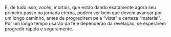 ﻿E, de tudo isso, vocês, mortais, que estão dando exatamente agora seu primeiro passo na jornada eterna, podem ver bem que devem avançar por um longo caminho, antes de progredirem pela “vista” e certeza “material”. Por um longo tempo usarão da fé e dependerão da revelação, se esperarem progredir rápida e seguramente.